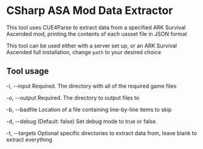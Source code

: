 # CSharp ASA Mod Data Extractor  
This tool uses CUE4Parse to extract data from a specified ARK Survival Ascended mod, printing the contents of each uasset file in JSON format  
  
This tool can be used either with a server set up, or an ARK Survival Ascended full installation, change `path` to your desired choice  
  
## Tool usage  
  
  -i, --input      Required. The directory with all of the required game files  
  
  -o, --output     Required. The directory to output files to  
  
  -b, --badfile    Location of a file containing line-by-line items to skip  
  
  -d, --debug      (Default: false) Set debug mode to true or false.  
  
  -t, --targets    Optional specific directories to extract data from, leave
                   blank to extract everything  
